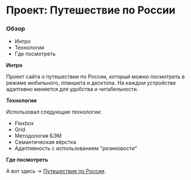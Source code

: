 # Проект: Путешествие по России

### Обзор
* Интро
* Технологии
* Где посмотреть

**Интро**

Проект сайта о путешествии по России, который можно посмотреть в режиме мобильного, планшета и десктопа.
На каждом устройстве адаптивно меняется для удобства и читабельности.

**Технологии**

Использовал следующие технологии:

* Flexbox
* Grid
* Методология БЭМ
* Семантическая вёрстка
* Адаптивность с использованием "резиновости"

**Где посмотреть**

А вот здесь &rarr; [Путешествие по России](https://bezprobeloff.github.io/russian-travel/index.html).
